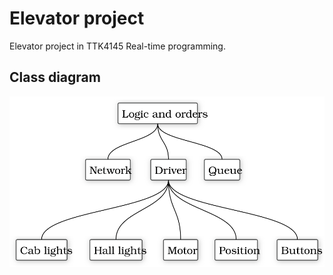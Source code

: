 # Elevator project
Elevator project in TTK4145 Real-time programming. 

## Class diagram
![class_diagram](docs/diagrams/class-diagram.svg)



